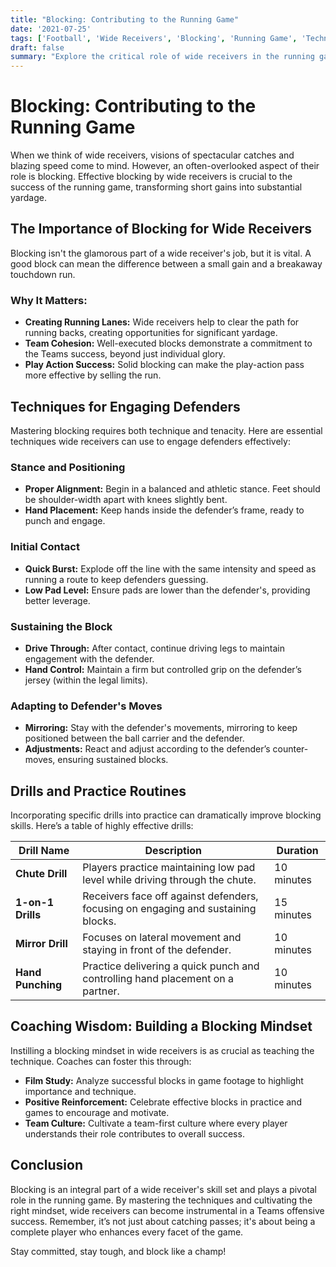 ```yaml
---
title: "Blocking: Contributing to the Running Game"
date: '2021-07-25'
tags: ['Football', 'Wide Receivers', 'Blocking', 'Running Game', 'Techniques', 'Coaching', 'Player Knowledge', 'Training', 'Teamwork']
draft: false
summary: "Explore the critical role of wide receivers in the running game, focusing on effective blocking techniques and the impact on team success."
---
```


# Blocking: Contributing to the Running Game

When we think of wide receivers, visions of spectacular catches and blazing speed come to mind. However, an often-overlooked aspect of their role is blocking. Effective blocking by wide receivers is crucial to the success of the running game, transforming short gains into substantial yardage. 

## The Importance of Blocking for Wide Receivers

Blocking isn't the glamorous part of a wide receiver's job, but it is vital. A good block can mean the difference between a small gain and a breakaway touchdown run.

### Why It Matters:
- **Creating Running Lanes:** Wide receivers help to clear the path for running backs, creating opportunities for significant yardage.
- **Team Cohesion:** Well-executed blocks demonstrate a commitment to the Teams success, beyond just individual glory.
- **Play Action Success:** Solid blocking can make the play-action pass more effective by selling the run.

## Techniques for Engaging Defenders

Mastering blocking requires both technique and tenacity. Here are essential techniques wide receivers can use to engage defenders effectively:

### Stance and Positioning
- **Proper Alignment:** Begin in a balanced and athletic stance. Feet should be shoulder-width apart with knees slightly bent.
- **Hand Placement:** Keep hands inside the defender’s frame, ready to punch and engage.

### Initial Contact
- **Quick Burst:** Explode off the line with the same intensity and speed as running a route to keep defenders guessing.
- **Low Pad Level:** Ensure pads are lower than the defender's, providing better leverage.

### Sustaining the Block
- **Drive Through:** After contact, continue driving legs to maintain engagement with the defender.
- **Hand Control:** Maintain a firm but controlled grip on the defender’s jersey (within the legal limits).

### Adapting to Defender's Moves
- **Mirroring:** Stay with the defender's movements, mirroring to keep positioned between the ball carrier and the defender.
- **Adjustments:** React and adjust according to the defender’s counter-moves, ensuring sustained blocks.

## Drills and Practice Routines

Incorporating specific drills into practice can dramatically improve blocking skills. Here’s a table of highly effective drills:

| Drill Name        | Description                                                                 | Duration  |
|-------------------|-----------------------------------------------------------------------------|-----------|
| **Chute Drill**   | Players practice maintaining low pad level while driving through the chute. | 10 minutes|
| **1-on-1 Drills** | Receivers face off against defenders, focusing on engaging and sustaining blocks. | 15 minutes|
| **Mirror Drill**  | Focuses on lateral movement and staying in front of the defender.           | 10 minutes|
| **Hand Punching** | Practice delivering a quick punch and controlling hand placement on a partner. | 10 minutes|

## Coaching Wisdom: Building a Blocking Mindset

Instilling a blocking mindset in wide receivers is as crucial as teaching the technique. Coaches can foster this through:

- **Film Study:** Analyze successful blocks in game footage to highlight importance and technique.
- **Positive Reinforcement:** Celebrate effective blocks in practice and games to encourage and motivate.
- **Team Culture:** Cultivate a team-first culture where every player understands their role contributes to overall success.

## Conclusion

Blocking is an integral part of a wide receiver's skill set and plays a pivotal role in the running game. By mastering the techniques and cultivating the right mindset, wide receivers can become instrumental in a Teams offensive success. Remember, it’s not just about catching passes; it's about being a complete player who enhances every facet of the game.

Stay committed, stay tough, and block like a champ!
```
